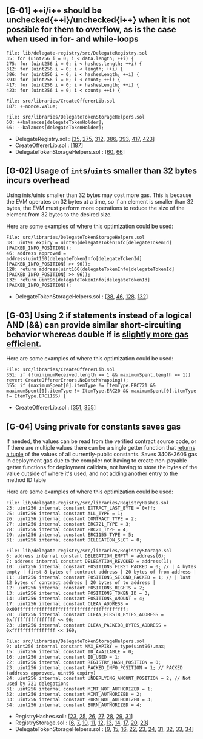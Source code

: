 ## [G-01] ++i/i++ should be unchecked{++i}/unchecked{i++} when it is not possible for them to overflow, as is the case when used in for- and while-loops
```solidity
File: lib/delegate-registry/src/DelegateRegistry.sol
35: for (uint256 i = 0; i < data.length; ++i) {
275: for (uint256 i = 0; i < hashes.length; ++i) {
312: for (uint256 i = 0; i < length; ++i) {
386: for (uint256 i = 0; i < hashesLength; ++i) {
393: for (uint256 i = 0; i < count; ++i) {
417: for (uint256 i = 0; i < hashesLength; ++i) {
423: for (uint256 i = 0; i < count; ++i) {

File: src/libraries/CreateOffererLib.sol
187: ++nonce.value;

File: src/libraries/DelegateTokenStorageHelpers.sol
60: ++balances[delegateTokenHolder];
66: --balances[delegateTokenHolder];

```
 - DelegateRegistry.sol : [[35](https://github.com/code-423n4/2023-09-delegate/blob/a6dbac8068760ee4fc5bababb57e3fe79e5eeb2e/lib/delegate-registry/src/DelegateRegistry.sol#L35), [275](https://github.com/code-423n4/2023-09-delegate/blob/a6dbac8068760ee4fc5bababb57e3fe79e5eeb2e/lib/delegate-registry/src/DelegateRegistry.sol#L275), [312](https://github.com/code-423n4/2023-09-delegate/blob/a6dbac8068760ee4fc5bababb57e3fe79e5eeb2e/lib/delegate-registry/src/DelegateRegistry.sol#L312), [386](https://github.com/code-423n4/2023-09-delegate/blob/a6dbac8068760ee4fc5bababb57e3fe79e5eeb2e/lib/delegate-registry/src/DelegateRegistry.sol#L386), [393](https://github.com/code-423n4/2023-09-delegate/blob/a6dbac8068760ee4fc5bababb57e3fe79e5eeb2e/lib/delegate-registry/src/DelegateRegistry.sol#L393), [417](https://github.com/code-423n4/2023-09-delegate/blob/a6dbac8068760ee4fc5bababb57e3fe79e5eeb2e/lib/delegate-registry/src/DelegateRegistry.sol#L417), [423](https://github.com/code-423n4/2023-09-delegate/blob/a6dbac8068760ee4fc5bababb57e3fe79e5eeb2e/lib/delegate-registry/src/DelegateRegistry.sol#L423)]
 - CreateOffererLib.sol : [[187](https://github.com/code-423n4/2023-09-delegate/blob/a6dbac8068760ee4fc5bababb57e3fe79e5eeb2e/src/libraries/CreateOffererLib.sol#L187)]
 - DelegateTokenStorageHelpers.sol : [[60](https://github.com/code-423n4/2023-09-delegate/blob/a6dbac8068760ee4fc5bababb57e3fe79e5eeb2e/src/libraries/DelegateTokenStorageHelpers.sol#L60), [66](https://github.com/code-423n4/2023-09-delegate/blob/a6dbac8068760ee4fc5bababb57e3fe79e5eeb2e/src/libraries/DelegateTokenStorageHelpers.sol#L66)]

## [G-02] Usage of `int`s/`uint`s smaller than 32 bytes incurs overhead
Using ints/uints smaller than 32 bytes may cost more gas. This is because the EVM operates on 32 bytes at a time, so if an element is smaller than 32 bytes, the EVM must perform more operations to reduce the size of the element from 32 bytes to the desired size.

Here are some examples of where this optimization could be used:

```solidity
File: src/libraries/DelegateTokenStorageHelpers.sol
38: uint96 expiry = uint96(delegateTokenInfo[delegateTokenId][PACKED_INFO_POSITION]);
46: address approved = address(uint160(delegateTokenInfo[delegateTokenId][PACKED_INFO_POSITION] >> 96));
128: return address(uint160(delegateTokenInfo[delegateTokenId][PACKED_INFO_POSITION] >> 96));
132: return uint96(delegateTokenInfo[delegateTokenId][PACKED_INFO_POSITION]);

```
- DelegateTokenStorageHelpers.sol : [[38](https://github.com/code-423n4/2023-09-delegate/blob/a6dbac8068760ee4fc5bababb57e3fe79e5eeb2e/src/libraries/DelegateTokenStorageHelpers.sol#L38), [46](https://github.com/code-423n4/2023-09-delegate/blob/a6dbac8068760ee4fc5bababb57e3fe79e5eeb2e/src/libraries/DelegateTokenStorageHelpers.sol#L46), [128](https://github.com/code-423n4/2023-09-delegate/blob/a6dbac8068760ee4fc5bababb57e3fe79e5eeb2e/src/libraries/DelegateTokenStorageHelpers.sol#L128), [132](https://github.com/code-423n4/2023-09-delegate/blob/a6dbac8068760ee4fc5bababb57e3fe79e5eeb2e/src/libraries/DelegateTokenStorageHelpers.sol#L132)]

## [G-03] Using 2 if statements instead of a logical AND (&&) can provide similar short-circuiting behavior whereas double if is [slightly more gas efficient](https://gist.github.com/DadeKuma/931ce6794a050201ec6544dbcc31316c).

Here are some examples of where this optimization could be used:

```solidity
File: src/libraries/CreateOffererLib.sol
351: if (!(minimumReceived.length == 1 && maximumSpent.length == 1)) revert CreateOffererErrors.NoBatchWrapping();
355: if (maximumSpent[0].itemType != ItemType.ERC721 && maximumSpent[0].itemType != ItemType.ERC20 && maximumSpent[0].itemType != ItemType.ERC1155) {

```
 - CreateOffererLib.sol : [[351](https://github.com/code-423n4/2023-09-delegate/blob/a6dbac8068760ee4fc5bababb57e3fe79e5eeb2e/src/libraries/CreateOffererLib.sol#L351), [355](https://github.com/code-423n4/2023-09-delegate/blob/a6dbac8068760ee4fc5bababb57e3fe79e5eeb2e/src/libraries/CreateOffererLib.sol#L355)]

## [G-04] Using private for constants saves gas
If needed, the values can be read from the verified contract source code, or if there are multiple values there can be a single getter function that [returns a tuple](https://github.com/code-423n4/2022-08-frax/blob/90f55a9ce4e25bceed3a74290b854341d8de6afa/src/contracts/FraxlendPair.sol#L156-L178) of the values of all currently-public constants. Saves 3406-3606 gas in deployment gas due to the compiler not having to create non-payable getter functions for deployment calldata, not having to store the bytes of the value outside of where it's used, and not adding another entry to the method ID table

Here are some examples of where this optimization could be used:

```solidity
File: lib/delegate-registry/src/libraries/RegistryHashes.sol
23: uint256 internal constant EXTRACT_LAST_BYTE = 0xff;
25: uint256 internal constant ALL_TYPE = 1;
26: uint256 internal constant CONTRACT_TYPE = 2;
27: uint256 internal constant ERC721_TYPE = 3;
28: uint256 internal constant ERC20_TYPE = 4;
29: uint256 internal constant ERC1155_TYPE = 5;
31: uint256 internal constant DELEGATION_SLOT = 0;

File: lib/delegate-registry/src/libraries/RegistryStorage.sol
6: address internal constant DELEGATION_EMPTY = address(0);
7: address internal constant DELEGATION_REVOKED = address(1);
10: uint256 internal constant POSITIONS_FIRST_PACKED = 0; // | 4 bytes empty | first 8 bytes of contract address | 20 bytes of from address |
11: uint256 internal constant POSITIONS_SECOND_PACKED = 1; // | last 12 bytes of contract address | 20 bytes of to address |
12: uint256 internal constant POSITIONS_RIGHTS = 2;
13: uint256 internal constant POSITIONS_TOKEN_ID = 3;
14: uint256 internal constant POSITIONS_AMOUNT = 4;
17: uint256 internal constant CLEAN_ADDRESS = 0x00ffffffffffffffffffffffffffffffffffffffff;
20: uint256 internal constant CLEAN_FIRST8_BYTES_ADDRESS = 0xffffffffffffffff << 96;
23: uint256 internal constant CLEAN_PACKED8_BYTES_ADDRESS = 0xffffffffffffffff << 160;

File: src/libraries/DelegateTokenStorageHelpers.sol
9: uint256 internal constant MAX_EXPIRY = type(uint96).max;
15: uint256 internal constant ID_AVAILABLE = 0;
16: uint256 internal constant ID_USED = 1;
22: uint256 internal constant REGISTRY_HASH_POSITION = 0;
23: uint256 internal constant PACKED_INFO_POSITION = 1; // PACKED (address approved, uint96 expiry)
24: uint256 internal constant UNDERLYING_AMOUNT_POSITION = 2; // Not used by 721 delegations
31: uint256 internal constant MINT_NOT_AUTHORIZED = 1;
32: uint256 internal constant MINT_AUTHORIZED = 2;
33: uint256 internal constant BURN_NOT_AUTHORIZED = 3;
34: uint256 internal constant BURN_AUTHORIZED = 4;

```
 - RegistryHashes.sol : [[23](https://github.com/code-423n4/2023-09-delegate/blob/a6dbac8068760ee4fc5bababb57e3fe79e5eeb2e/lib/delegate-registry/src/libraries/RegistryHashes.sol#L23), [25](https://github.com/code-423n4/2023-09-delegate/blob/a6dbac8068760ee4fc5bababb57e3fe79e5eeb2e/lib/delegate-registry/src/libraries/RegistryHashes.sol#L25), [26](https://github.com/code-423n4/2023-09-delegate/blob/a6dbac8068760ee4fc5bababb57e3fe79e5eeb2e/lib/delegate-registry/src/libraries/RegistryHashes.sol#L26), [27](https://github.com/code-423n4/2023-09-delegate/blob/a6dbac8068760ee4fc5bababb57e3fe79e5eeb2e/lib/delegate-registry/src/libraries/RegistryHashes.sol#L27), [28](https://github.com/code-423n4/2023-09-delegate/blob/a6dbac8068760ee4fc5bababb57e3fe79e5eeb2e/lib/delegate-registry/src/libraries/RegistryHashes.sol#L28), [29](https://github.com/code-423n4/2023-09-delegate/blob/a6dbac8068760ee4fc5bababb57e3fe79e5eeb2e/lib/delegate-registry/src/libraries/RegistryHashes.sol#L29), [31](https://github.com/code-423n4/2023-09-delegate/blob/a6dbac8068760ee4fc5bababb57e3fe79e5eeb2e/lib/delegate-registry/src/libraries/RegistryHashes.sol#L31)]
 - RegistryStorage.sol : [[6](https://github.com/code-423n4/2023-09-delegate/blob/a6dbac8068760ee4fc5bababb57e3fe79e5eeb2e/lib/delegate-registry/src/libraries/RegistryStorage.sol#L6), [7](https://github.com/code-423n4/2023-09-delegate/blob/a6dbac8068760ee4fc5bababb57e3fe79e5eeb2e/lib/delegate-registry/src/libraries/RegistryStorage.sol#L7), [10](https://github.com/code-423n4/2023-09-delegate/blob/a6dbac8068760ee4fc5bababb57e3fe79e5eeb2e/lib/delegate-registry/src/libraries/RegistryStorage.sol#L10), [11](https://github.com/code-423n4/2023-09-delegate/blob/a6dbac8068760ee4fc5bababb57e3fe79e5eeb2e/lib/delegate-registry/src/libraries/RegistryStorage.sol#L11), [12](https://github.com/code-423n4/2023-09-delegate/blob/a6dbac8068760ee4fc5bababb57e3fe79e5eeb2e/lib/delegate-registry/src/libraries/RegistryStorage.sol#L12), [13](https://github.com/code-423n4/2023-09-delegate/blob/a6dbac8068760ee4fc5bababb57e3fe79e5eeb2e/lib/delegate-registry/src/libraries/RegistryStorage.sol#L13), [14](https://github.com/code-423n4/2023-09-delegate/blob/a6dbac8068760ee4fc5bababb57e3fe79e5eeb2e/lib/delegate-registry/src/libraries/RegistryStorage.sol#L14), [17](https://github.com/code-423n4/2023-09-delegate/blob/a6dbac8068760ee4fc5bababb57e3fe79e5eeb2e/lib/delegate-registry/src/libraries/RegistryStorage.sol#L17), [20](https://github.com/code-423n4/2023-09-delegate/blob/a6dbac8068760ee4fc5bababb57e3fe79e5eeb2e/lib/delegate-registry/src/libraries/RegistryStorage.sol#L20), [23](https://github.com/code-423n4/2023-09-delegate/blob/a6dbac8068760ee4fc5bababb57e3fe79e5eeb2e/lib/delegate-registry/src/libraries/RegistryStorage.sol#L23)]
 - DelegateTokenStorageHelpers.sol : [[9](https://github.com/code-423n4/2023-09-delegate/blob/a6dbac8068760ee4fc5bababb57e3fe79e5eeb2e/src/libraries/DelegateTokenStorageHelpers.sol#L9), [15](https://github.com/code-423n4/2023-09-delegate/blob/a6dbac8068760ee4fc5bababb57e3fe79e5eeb2e/src/libraries/DelegateTokenStorageHelpers.sol#L15), [16](https://github.com/code-423n4/2023-09-delegate/blob/a6dbac8068760ee4fc5bababb57e3fe79e5eeb2e/src/libraries/DelegateTokenStorageHelpers.sol#L16), [22](https://github.com/code-423n4/2023-09-delegate/blob/a6dbac8068760ee4fc5bababb57e3fe79e5eeb2e/src/libraries/DelegateTokenStorageHelpers.sol#L22), [23](https://github.com/code-423n4/2023-09-delegate/blob/a6dbac8068760ee4fc5bababb57e3fe79e5eeb2e/src/libraries/DelegateTokenStorageHelpers.sol#L23), [24](https://github.com/code-423n4/2023-09-delegate/blob/a6dbac8068760ee4fc5bababb57e3fe79e5eeb2e/src/libraries/DelegateTokenStorageHelpers.sol#L24), [31](https://github.com/code-423n4/2023-09-delegate/blob/a6dbac8068760ee4fc5bababb57e3fe79e5eeb2e/src/libraries/DelegateTokenStorageHelpers.sol#L31), [32](https://github.com/code-423n4/2023-09-delegate/blob/a6dbac8068760ee4fc5bababb57e3fe79e5eeb2e/src/libraries/DelegateTokenStorageHelpers.sol#L32), [33](https://github.com/code-423n4/2023-09-delegate/blob/a6dbac8068760ee4fc5bababb57e3fe79e5eeb2e/src/libraries/DelegateTokenStorageHelpers.sol#L33), [34](https://github.com/code-423n4/2023-09-delegate/blob/a6dbac8068760ee4fc5bababb57e3fe79e5eeb2e/src/libraries/DelegateTokenStorageHelpers.sol#L34)]
